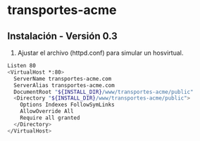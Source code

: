 # transportes-acme 

## Instalación - Versión 0.3

1) Ajustar el archivo (httpd.conf) para simular un hosvirtual.

```bash
Listen 80
<VirtualHost *:80>
  ServerName transportes-acme.com
  ServerAlias transportes-acme.com
  DocumentRoot "${INSTALL_DIR}/www/transportes-acme/public"
  <Directory "${INSTALL_DIR}/www/transportes-acme/public">
    Options Indexes FollowSymLinks
    AllowOverride All
    Require all granted
  </Directory>
</VirtualHost>
```
